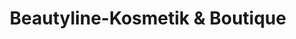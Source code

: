 ---
title: "Beautyline-Kosmetik & Boutique"
url: /freiberg/beautyline-kosmetik-und-boutique/
shop: Kosmetik
---